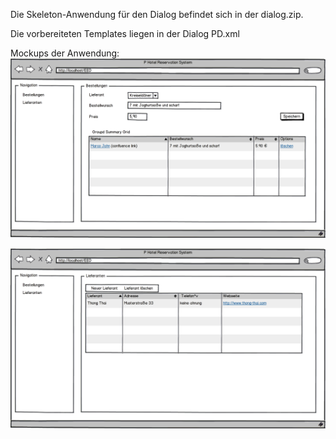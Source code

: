 Die Skeleton-Anwendung für den Dialog befindet sich in der dialog.zip.

Die vorbereiteten Templates liegen in der Dialog PD.xml

Mockups der Anwendung:
![Bestellung](https://github.com/marcojahn/EED/raw/master/doc/bestellung.png "Bestellung")

![Lieferanten](https://github.com/marcojahn/EED/raw/master/doc/lieferanten.png "Lieferanten")
